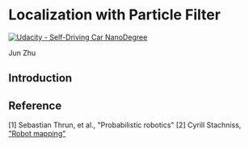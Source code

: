 # Localization with Particle Filter
[![Udacity - Self-Driving Car NanoDegree](https://s3.amazonaws.com/udacity-sdc/github/shield-carnd.svg)](http://www.udacity.com/drive)

Jun Zhu

## Introduction


## Reference

[1] Sebastian Thrun, et al., "Probabilistic robotics"
[2] Cyrill Stachniss, ["Robot mapping"]()
